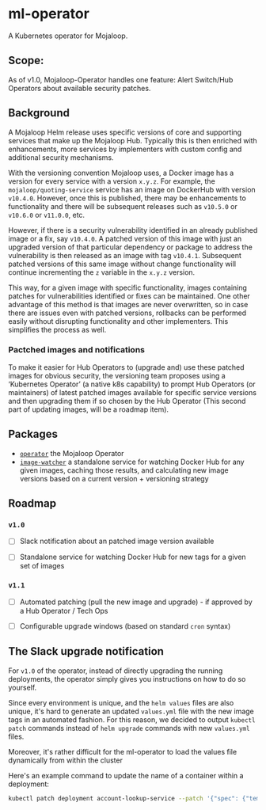 # ml-operator
A Kubernetes operator for Mojaloop.

## Scope:

As of v1.0, Mojaloop-Operator handles one feature: Alert Switch/Hub Operators about available security patches.

## Background

A Mojaloop Helm release uses specific versions of core and supporting services that make up the Mojaloop Hub. Typically this is then enriched with enhancements, more services by implementers with custom config and additional security mechanisms.

With the versioning convention Mojaloop uses, a Docker image has a version for every service with a version `x.y.z`. For example, the `mojaloop/quoting-service` service has an image on DockerHub with version `v10.4.0`. However, once this is published, there may be enhancements to functionality and there will be subsequent releases such as `v10.5.0` or `v10.6.0` or `v11.0.0`, etc.

However, if there is a security vulnerability identified in an already published image or a fix, say `v10.4.0`. A patched version of this image with just an upgraded version of that particular dependency or package to address the vulnerability is then released as an image with tag `v10.4.1`. Subsequent patched versions of this same image without change functionality will continue incrementing the `z` variable in the `x.y.z` version. 

This way, for a given image with specific functionality, images containing patches for vulnerabilities identified or fixes can be maintained. One other advantage of this method is that images are never overwritten, so in case there are issues even with patched versions, rollbacks can be performed easily without disrupting functionality and other implementers. This simplifies the process as well.

### Pactched images and notifications

To make it easier for Hub Operators to (upgrade and) use these patched images for obvious security, the versioning team proposes using a ‘Kubernetes Operator’ (a native k8s capability) to prompt Hub Operators (or maintainers) of latest patched images available for specific service versions and then upgrading them if so chosen by the Hub Operator (This second part of updating images, will be a roadmap item).


## Packages

- [`operator`](./operator) the Mojaloop Operator
- [`image-watcher`](./image-watcher) a standalone service for watching Docker Hub for any given images, caching those results, and calculating new image versions based on a current version + versioning strategy

## Roadmap

### `v1.0`

- [ ] Slack notification about an patched image version available
- [ ] Standalone service for watching Docker Hub for new tags for a given set of images


### `v1.1`

- [ ] Automated patching (pull the new image and upgrade) - if approved by a Hub Operator / Tech Ops
- [ ] Configurable upgrade windows (based on standard `cron` syntax)


## The Slack upgrade notification

For `v1.0` of the operator, instead of directly upgrading the running deployments, the operator simply gives you instructions on how to do so yourself. 

Since every environment is unique, and the `helm values` files are also unique, it's hard to generate an updated `values.yml` file with the new image tags in an automated fashion. For this reason, we decided to output `kubectl patch` commands instead of `helm upgrade` commands with new `values.yml` files.


Moreover, it's rather difficult for the ml-operator to load the values file dynamically from within the cluster


Here's an example command to update the name of a container within a deployment:
```bash
kubectl patch deployment account-lookup-service --patch '{"spec": {"template": {"spec": {"containers": [{"name": "account-lookup-service", "image": "mojaloop/account-lookup-service:v10.3.1"}]}}}}'
```



